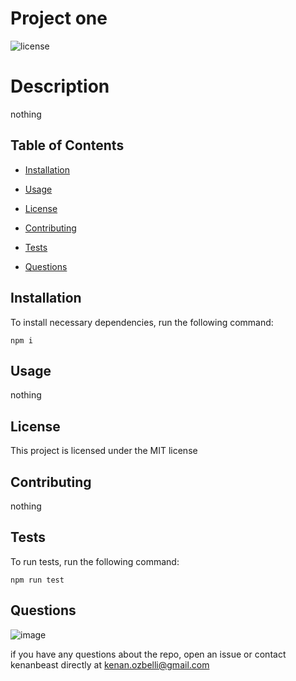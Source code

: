 
# Project one

![license](https://img.shields.io/badge/license-MIT-green.svg)

# Description

nothing


## Table of Contents 

* [Installation](#installation)

* [Usage](#usage)

* [License](#license)

* [Contributing](#contributing)

* [Tests](#tests)

* [Questions](#questions)



## Installation  


To install necessary dependencies, run the following command:

```
npm i
```

## Usage

nothing

## License

This project is licensed under the MIT license

## Contributing

nothing

## Tests

To run tests, run the following command:

```
npm run test
```

## Questions

![image](https://avatars1.githubusercontent.com/u/11283398?v=4&s=200)


if you have any questions about the repo, open an issue or contact kenanbeast directly at kenan.ozbelli@gmail.com

